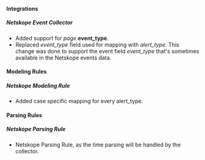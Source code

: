 
#### Integrations
##### Netskope Event Collector
- Added support for *page* **event_type**.
- Replaced *event_type* field used for mapping with *alert_type*. This change was done to support the event field *event_type* that's sometimes available in the Netskope events data.

#### Modeling Rules
##### Netskope Modeling Rule
- Added case specific mapping for every alert_type.

#### Parsing Rules
##### Netskope Parsing Rule
- Netskope Parsing Rule, as the time parsing will be handled by the collector.